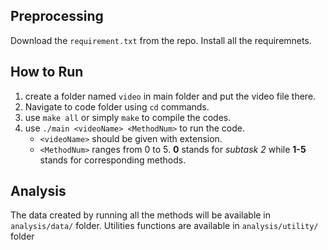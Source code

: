 ## Preprocessing
Download the `requirement.txt` from the repo.
Install all the requiremnets.

## How to Run
1. create a folder named `video` in main folder and put the video file there.
2. Navigate to code folder using `cd` commands.
3. use `make all` or simply `make` to compile the codes.
4. use `./main <videoName> <MethodNum>` to run the code.
    - `<videoName>` should be given with extension.
    - `<MethodNum>` ranges from 0 to 5. **0** stands for *subtask 2* while **1-5** stands for corresponding methods.

## Analysis
The data created by running all the methods will be available in `analysis/data/` folder.
Utilities functions are available in `analysis/utility/` folder

